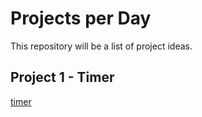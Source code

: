 # Projects per Day

This repository will be a list of project ideas.

## Project 1 - Timer

[timer](https://github.com/botelja/projectPerDay/tree/master/project1%20-%20timer)

